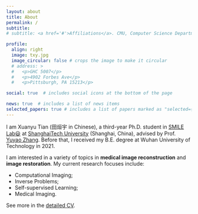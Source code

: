 ```yaml
---
layout: about
title: About
permalink: /
subtitle:
# subtitle: <a href='#'>Affiliations</a>. CMU, Computer Science Department, Pittsburgh.

profile:
  align: right
  image: txy.jpg
  image_circular: false # crops the image to make it circular
  # address: >
  #   <p>GHC 5007</p>
  #   <p>4902 Forbes Ave</p>
  #   <p>Pittsburgh, PA 15213</p>

social: true  # includes social icons at the bottom of the page

news: true  # includes a list of news items
selected_papers: true # includes a list of papers marked as "selected={true}"
---
```


I am Xuanyu Tian (田烜宇 in Chinese), a third-year Ph.D. student in [SMILE Lab:smiley:](https://smilelab.com.cn) at [ShanghaiTech University](https://www.shanghaitech.edu.cn/eng/) (Shanghai, China), advised by Prof. [Yuyao Zhang](https://sist.shanghaitech.edu.cn/sist_en/2020/0814/c7582a54827/page.htm). Before that, I received my B.E. degree at Wuhan University of Technology in 2021.

I am interested in a variety of topics in <strong>medical image reconstruction</strong> and <strong>image restoration</strong>. My current research focuses include: <br>
* Computational Imaging; <br>
* Inverse Problems; <br>
* Self-supervised Learning; <br>
* Medical Imaging.

See more in the [detailed CV](https://MeijiTian.github.io/assets/pdf/XuanyuTian.pdf).